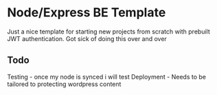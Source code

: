 # Node/Express BE Template

Just a nice template for starting new projects from scratch with prebuilt JWT authentication. Got sick of doing this over and over

## Todo

Testing - once my node is synced i will test
Deployment - Needs to be tailored to protecting wordpress content